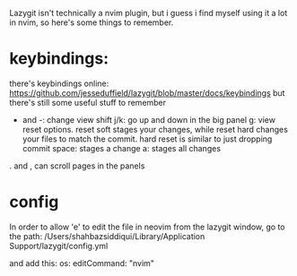 Lazygit isn't technically a nvim plugin, but i guess i find myself using it a lot in nvim,
so here's some things to remember.

# keybindings:
there's keybindings online: https://github.com/jesseduffield/lazygit/blob/master/docs/keybindings
but there's still some useful stuff to remember

+ and -: change view
shift j/k: go up and down in the big panel
g: view reset options. reset soft stages your changes, while reset hard changes your files to match the commit. hard reset is similar to just dropping commit
space: stages a change
a: stages all changes

. and , can scroll pages in the panels

# config
In order to allow 'e' to edit the file in neovim from the lazygit window, go to the path: /Users/shahbazsiddiqui/Library/Application Support/lazygit/config.yml

and add this:
os:
  editCommand: "nvim"
